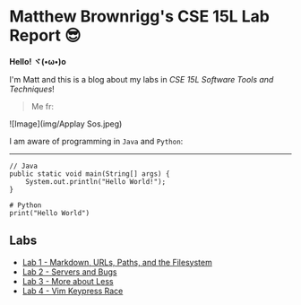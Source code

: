 # Matthew Brownrigg's CSE 15L Lab Report 😎

**Hello! ヾ(•ω•)o** 

I'm Matt and this is a blog about my labs in *CSE 15L Software Tools and Techniques*! 

>Me fr:

![Image](img/Applay Sos.jpeg)

I am aware of programming in `Java` and `Python`:

---
```
// Java
public static void main(String[] args) {
    System.out.println("Hello World!");
}

# Python
print("Hello World")
```

## Labs
- [Lab 1 - Markdown, URLs, Paths, and the Filesystem](https://thinkr3.github.io/cse15l-lab-reports/lab1.html) 
- [Lab 2 - Servers and Bugs](https://thinkr3.github.io/cse15l-lab-reports/lab2/lab2.html) 
- [Lab 3 - More about Less](https://thinkr3.github.io/cse15l-lab-reports/lab3/lab3.html) 
- [Lab 4 - Vim Keypress Race](https://thinkr3.github.io/cse15l-lab-reports/lab4/lab4.html) 
